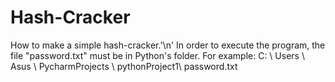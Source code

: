 # Hash-Cracker
How to make a simple hash-cracker.'\n'
In order to execute the program, the file "password.txt" must be in Python's folder.
For example: C: \ Users \ Asus \ PycharmProjects \ pythonProject1\ password.txt

